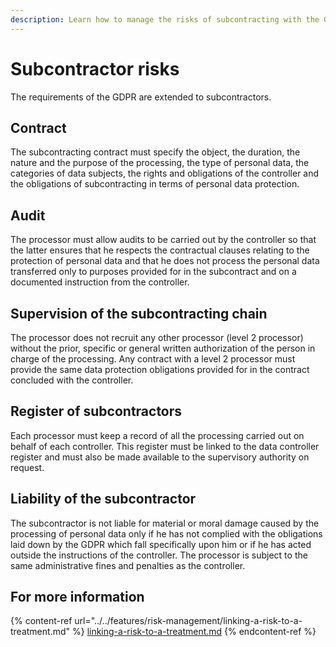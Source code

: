 ```yaml
---
description: Learn how to manage the risks of subcontracting with the GDPR.
---
```


# Subcontractor risks

The requirements of the GDPR are extended to subcontractors.

## Contract

The subcontracting contract must specify the object, the duration, the nature and the purpose of the processing, the type of personal data, the categories of data subjects, the rights and obligations of the controller and the obligations of subcontracting in terms of personal data protection.

## Audit

The processor must allow audits to be carried out by the controller so that the latter ensures that he respects the contractual clauses relating to the protection of personal data and that he does not process the personal data transferred only to purposes provided for in the subcontract and on a documented instruction from the controller.

## Supervision of the subcontracting chain

The processor does not recruit any other processor (level 2 processor) without the prior, specific or general written authorization of the person in charge of the processing. Any contract with a level 2 processor must provide the same data protection obligations provided for in the contract concluded with the controller.

## Register of subcontractors

Each processor must keep a record of all the processing carried out on behalf of each controller. This register must be linked to the data controller register and must also be made available to the supervisory authority on request.

## Liability of the subcontractor

The subcontractor is not liable for material or moral damage caused by the processing of personal data only if he has not complied with the obligations laid down by the GDPR which fall specifically upon him or if he has acted outside the instructions of the controller. The processor is subject to the same administrative fines and penalties as the controller.

## For more information

{% content-ref url="../../features/risk-management/linking-a-risk-to-a-treatment.md" %}
[linking-a-risk-to-a-treatment.md](../../features/risk-management/linking-a-risk-to-a-treatment.md)
{% endcontent-ref %}
